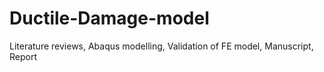 # Ductile-Damage-model
Literature reviews, Abaqus modelling, Validation of FE model, Manuscript, Report
